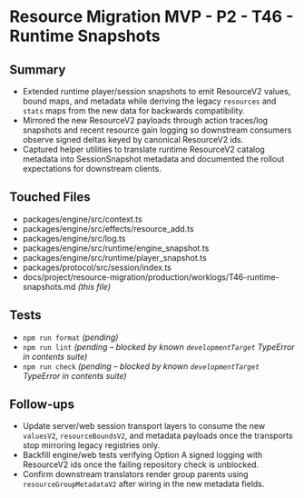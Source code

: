 # Resource Migration MVP - P2 - T46 - Runtime Snapshots

## Summary

- Extended runtime player/session snapshots to emit ResourceV2 values, bound maps, and metadata while deriving the legacy `resources` and `stats` maps from the new data for backwards compatibility.
- Mirrored the new ResourceV2 payloads through action traces/log snapshots and recent resource gain logging so downstream consumers observe signed deltas keyed by canonical ResourceV2 ids.
- Captured helper utilities to translate runtime ResourceV2 catalog metadata into SessionSnapshot metadata and documented the rollout expectations for downstream clients.

## Touched Files

- packages/engine/src/context.ts
- packages/engine/src/effects/resource_add.ts
- packages/engine/src/log.ts
- packages/engine/src/runtime/engine_snapshot.ts
- packages/engine/src/runtime/player_snapshot.ts
- packages/protocol/src/session/index.ts
- docs/project/resource-migration/production/worklogs/T46-runtime-snapshots.md _(this file)_

## Tests

- `npm run format` _(pending)_
- `npm run lint` _(pending – blocked by known `developmentTarget` TypeError in contents suite)_
- `npm run check` _(pending – blocked by known `developmentTarget` TypeError in contents suite)_

## Follow-ups

- Update server/web session transport layers to consume the new `valuesV2`, `resourceBoundsV2`, and metadata payloads once the transports stop mirroring legacy registries only.
- Backfill engine/web tests verifying Option A signed logging with ResourceV2 ids once the failing repository check is unblocked.
- Confirm downstream translators render group parents using `resourceGroupMetadataV2` after wiring in the new metadata fields.
